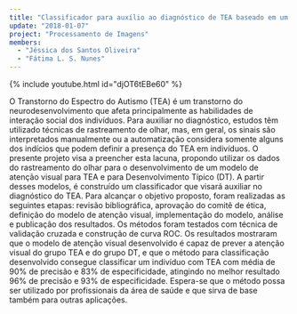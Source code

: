 ```yaml
---
title: "Classificador para auxílio ao diagnóstico de TEA baseado em um modelo computacional de atenção visual"
update: "2018-01-07"
project: "Processamento de Imagens"
members:
  - "Jéssica dos Santos Oliveira"
  - "Fátima L. S. Nunes"
---
```


{% include youtube.html id="djOT6tEBe60" %}

O Transtorno do Espectro do Autismo (TEA) é um transtorno do neurodesenvolvimento que afeta principalmente as habilidades de interação social dos indivíduos. Para auxiliar no diagnóstico, estudos têm utilizado técnicas de rastreamento de olhar, mas, em geral, os sinais são interpretados manualmente ou a automatização considera somente alguns dos indícios que podem definir a presença do TEA em indivíduos. O presente projeto visa a preencher esta lacuna, propondo utilizar os dados do rastreamento do olhar para o desenvolvimento de um modelo de atenção visual para TEA e para Desenvolvimento Típico (DT). A partir desses modelos, é construído um classificador que visará auxiliar no diagnóstico do TEA. Para alcançar o objetivo proposto, foram realizadas as seguintes etapas: revisão bibliográfica, aprovação do comitê de ética, definição do modelo de atenção visual, implementação do modelo, análise e publicação dos resultados. Os métodos foram testados com técnica de validação cruzada e construção de curva ROC. Os resultados mostraram que o modelo de atenção visual desenvolvido é capaz de prever a atenção visual do grupo TEA e do grupo DT, e que o método para classificação desenvolvido consegue classificar um indivíduo com TEA com média de 90% de precisão e 83% de especificidade, atingindo no melhor resultado 96% de precisão e 93% de especificidade. Espera-se que o método possa ser utilizado por profissionais da área de saúde e que sirva de base também para outras aplicações.
